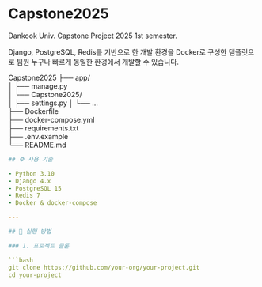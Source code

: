 # Capstone2025
Dankook Univ. Capstone Project 2025 1st semester.

Django, PostgreSQL, Redis를 기반으로 한 개발 환경을 Docker로 구성한 템플릿으로
팀원 누구나 빠르게 동일한 환경에서 개발할 수 있습니다.

Capstone2025
├── app/              
│ ├── manage.py            
│ └── Capstone2025/	        		
│   ├── settings.py
│   └── ...            
├── Dockerfile          
├── docker-compose.yml  
├── requirements.txt  
├── .env.example        
└── README.md 

```yaml
## ⚙️ 사용 기술

- Python 3.10
- Django 4.x
- PostgreSQL 15
- Redis 7
- Docker & docker-compose

---

## 🚀 실행 방법

### 1. 프로젝트 클론

```bash
git clone https://github.com/your-org/your-project.git
cd your-project

```
